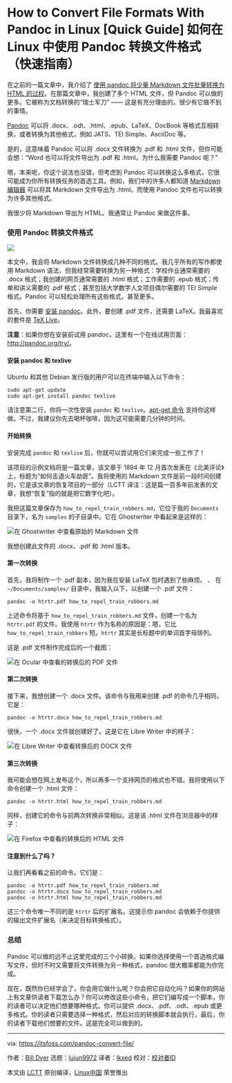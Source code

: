 [#]: subject: (How to Convert File Formats With Pandoc in Linux [Quick Guide])
[#]: via: (https://itsfoss.com/pandoc-convert-file/)
[#]: author: (Bill Dyer https://itsfoss.com/author/bill/)
[#]: collector: (lujun9972)
[#]: translator: (lkxed)
[#]: reviewer: ( )
[#]: publisher: ( )
[#]: url: ( )

How to Convert File Formats With Pandoc in Linux [Quick Guide]
如何在 Linux 中使用 Pandoc 转换文件格式（快速指南）
======

在之前的一篇文章中，我介绍了 [使用 pandoc 将少量 Markdown 文件批量转换为 HTML 的过程][1]。在那篇文章中，我创建了多个 HTML 文件，但 Pandoc 可以做的更多。它被称为文档转换的“瑞士军刀” —— 这是有充分理由的。很少有它做不到的事情。

[Pandoc][2] 可以将 .docx、.odt、.html、.epub、LaTeX、DocBook 等格式互相转换，或者转换为其他格式，例如 JATS、TEI Simple、AsciiDoc 等。

是的，这意味着 Pandoc 可以将 .docx 文件转换为 .pdf 和 .html 文件，但你可能会想：“Word 也可以将文件导出为 .pdf 和 .html。为什么我需要 Pandoc 呢？”

嗯，本来呢，你这个说法也没错，但考虑到 Pandoc 可以转换这么多格式，它很可能成为你所有转换任务的首选工具。例如，我们中的许多人都知道 [Markdown 编辑器][3] 可以将其 Markdown 文件导出为 .html。而使用 Pandoc 文件也可以转换为许多其他格式。

我很少将 Markdown 导出为 HTML。我通常让 Pandoc 来做这件事。

### 使用 Pandoc 转换文件格式

![][4]

本文中，我会将 Markdown 文件转换成几种不同的格式。我几乎所有的写作都使用 Markdown 语法，但我经常需要转换为另一种格式：学校作业通常需要的 .docx 格式；我创建的网页通常需要的 .html 格式；工作需要的 .epub 格式；传单和讲义需要的 .pdf 格式；甚至包括大学数字人文项目偶尔需要的 TEI Simple 格式。Pandoc 可以轻松处理所有这些格式，甚至更多。

首先，你需要 [安装 pandoc][5]。此外，要创建 .pdf 文件，还需要 LaTeX。我最喜欢的套件是 [TeX Live][6]。

**注意**：如果你想在安装前试用 pandoc，这里有一个在线试用页面：<http://pandoc.org/try/>。

#### 安装 pandoc 和 texlive

Ubuntu 和其他 Debian 发行版的用户可以在终端中输入以下命令：

```
sudo apt-get update
sudo apt-get install pandoc texlive
```

请注意第二行，你将一次性安装 `pandoc` 和 `texlive`。[apt-get 命令][7] 支持你这样做。不过，我建议你先去喝杯咖啡，因为这可能需要几分钟的时间。

#### 开始转换

安装完成 `pandoc` 和 `texlive` 后，你就可以尝试用它们来完成一些工作了！

该项目的示例文档将是一篇文章，该文章于 1894 年 12 月首次发表在《北美评论》上，标题为“如何击退火车劫匪”。我将使用的 Markdown 文件是前一段时间创建的，它是该文章的恢复项目的一部分（LCTT 译注：这是篇一百多年前发表的文章，我想“恢复”指的就是把它数字化吧）。

我把这篇文章保存为 `how_to_repel_train_robbers.md`，它位于我的 `Documents` 目录下，名为 `samples` 的子目录中。它在 Ghostwriter 中看起来是这样的：

![在 Ghostwriter 中查看原始的 Markdown 文件][8]

我想创建此文件的 .docx、.pdf 和 .html 版本。

#### 第一次转换

首先，我将制作一个 .pdf 副本，因为我在安装 LaTeX 包时遇到了些麻烦。
、
在 `~/Documents/samples/` 目录中，我输入以下，以创建一个 .pdf 文件：

```
pandoc -o htrtr.pdf how_to_repel_train_robbers.md
```

上述命令将基于 `how_to_repel_train_robbers.md` 文件，创建一个名为 `htrtr.pdf` 的文件。我使用 `htrtr` 作为名称的原因是：嗯，它比 `how_to_repel_train_robbers` 短。`htrtr` 其实是长标题中的单词首字母排列。

这是 .pdf 文件制作完成后的一个截图：

![在 Ocular 中查看的转换后的 PDF 文件][9]

#### 第二次转换

接下来，我想创建一个 .docx 文件。该命令与我用来创建 .pdf 的命令几乎相同，它是：

```
pandoc -o htrtr.docx how_to_repel_train_robbers.md
```

很快，一个 .docx 文件就创建好了。这是它在 Libre Writer 中的样子：

![在 Libre Writer 中查看转换后的 DOCX 文件][10]

#### 第三次转换

我可能会想在网上发布这个，所以再多一个支持网页的格式也不错。我将使用以下命令创建一个 .html 文件：

```
pandoc -o htrtr.html how_to_repel_train_robbers.md
```

同样，创建它的命令与前两次转换非常相似。这是该 .html 文件在浏览器中的样子：

![在 Firefox 中查看的转换后的 HTML 文件][11]

#### 注意到什么了吗？

让我们再看看之前的命令。它们是：

```
pandoc -o htrtr.pdf how_to_repel_train_robbers.md
pandoc -o htrtr.docx how_to_repel_train_robbers.md
pandoc -o htrtr.html how_to_repel_train_robbers.md
```

这三个命令唯一不同的是 `htrtr` 后的扩展名。这提示你 pandoc 会依赖于你提供的输出文件扩展名（来决定目标转换格式）。

### 总结

Pandoc 可以做的远不止这里完成的三个小转换。如果你选择使用一个首选格式编写文件，但时不时又需要将文件转换为另一种格式，pandoc 很大概率都能为你完成。

现在，既然你已经学会了，你会用它做什么呢？你会把它自动化吗？如果你的网站上有文章供读者下载怎么办？你可以修改这些小命令，把它们编写成一个脚本，你的读者可以决定他们想要哪种格式。你可以提供 .docx、.pdf、.odt、.epub 或更多格式。你的读者只需要选择一种格式，然后对应的转换脚本就会执行，最后，你的读者下载他们想要的文件。这是完全可以做到的。

--------------------------------------------------------------------------------

via: https://itsfoss.com/pandoc-convert-file/

作者：[Bill Dyer][a]
选题：[lujun9972][b]
译者：[lkxed](https://github.com/lkxed)
校对：[校对者ID](https://github.com/校对者ID)

本文由 [LCTT](https://github.com/LCTT/TranslateProject) 原创编译，[Linux中国](https://linux.cn/) 荣誉推出

[a]: https://itsfoss.com/author/bill/
[b]: https://github.com/lujun9972
[1]: https://itsfoss.com/convert-markdown-files/
[2]: https://pandoc.org/
[3]: https://itsfoss.com/best-markdown-editors-linux/
[4]: https://i1.wp.com/itsfoss.com/wp-content/uploads/2021/06/pandoc-quick-guide.png?resize=800%2C450&ssl=1
[5]: https://pandoc.org/installing.html
[6]: https://www.tug.org/texlive/
[7]: https://itsfoss.com/apt-get-linux-guide/
[8]: https://i1.wp.com/itsfoss.com/wp-content/uploads/2021/06/convert_with_pandoc_ghostwriter.png?resize=800%2C516&ssl=1
[9]: https://i0.wp.com/itsfoss.com/wp-content/uploads/2021/06/convert_with_pandoc_ocular.png?resize=800%2C509&ssl=1
[10]: https://i0.wp.com/itsfoss.com/wp-content/uploads/2021/06/convert_with_pandoc_libre_writer.png?resize=800%2C545&ssl=1
[11]: https://i0.wp.com/itsfoss.com/wp-content/uploads/2021/06/convert_with_pandoc_firefox.png?resize=800%2C511&ssl=1

